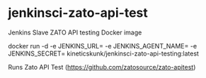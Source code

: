 # jenkinsci-zato-api-test
Jenkins Slave ZATO API testing Docker image

docker run -d -e JENKINS_URL=<url> -e JENKINS_AGENT_NAME=<jenkins-node-name> -e JENKINS_SECRET=<jenkins-node-secret> kineticskunk/jenkinsci-zato-api-testing:latest

Runs Zato API Test (https://github.com/zatosource/zato-apitest)
